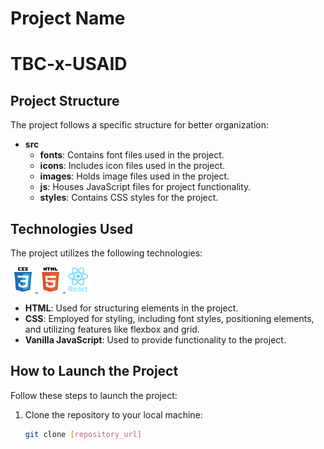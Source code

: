# Project Name

# TBC-x-USAID


## Project Structure

The project follows a specific structure for better organization:

- **src**
  - **fonts**: Contains font files used in the project.
  - **icons**: Includes icon files used in the project.
  - **images**: Holds image files used in the project.
  - **js**: Houses JavaScript files for project functionality.
  - **styles**: Contains CSS styles for the project.

## Technologies Used

The project utilizes the following technologies:
<p align="left"> <a href="https://www.w3schools.com/css/" target="_blank" rel="noreferrer"> <img src="https://raw.githubusercontent.com/devicons/devicon/master/icons/css3/css3-original-wordmark.svg" alt="css3" width="40" height="40"/> </a> <a href="https://www.w3.org/html/" target="_blank" rel="noreferrer"> <img src="https://raw.githubusercontent.com/devicons/devicon/master/icons/html5/html5-original-wordmark.svg" alt="html5" width="40" height="40"/> </a> <a href="https://reactjs.org/" target="_blank" rel="noreferrer"> <img src="https://raw.githubusercontent.com/devicons/devicon/master/icons/react/react-original-wordmark.svg" alt="react" width="40" height="40"/> </a> </p>

- **HTML**: Used for structuring elements in the project.
- **CSS**: Employed for styling, including font styles, positioning elements, and utilizing features like flexbox and grid.
- **Vanilla JavaScript**: Used to provide functionality to the project.

## How to Launch the Project

Follow these steps to launch the project:

1. Clone the repository to your local machine:

   ```bash
   git clone [repository_url]
